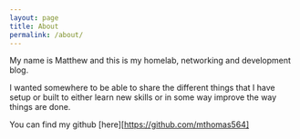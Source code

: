 ```yaml
---
layout: page
title: About
permalink: /about/
---
```


My name is Matthew and this is my homelab, networking and development blog. 

I wanted somewhere to be able to share the different things that I have setup or built to either learn new skills or in some way improve the way things are done. 

You can find my github [here][https://github.com/mthomas564]